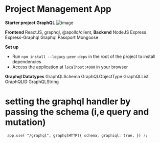 # Project Management App

**Starter project GraphQL**
![image](https://github.com/vijayveera1989/graphql-project-management-board/assets/91021285/b7b09c77-e63f-4d84-896f-2203fd395fb9)

**Frontend**
    ReactJS,
    graphql,
    @apollo/client,
**Backend**
    NodeJS
    Express
    Express-Graphql
    Graphql
    Passport
    Mongoose

**Set up**

- Run `npm install --legacy-peer-deps` in the root of the project to install dependencies
- Access the application at `localhost:4000` in your browser

**Graphql Datatypes**
    GraphQLSchema
    GraphQLObjectType
    GraphQLList
    GraphQLID
    GraphQLString

# setting the graphql handler by passing the schema (i,e query and mutation)
` app.use(
  "/graphql",
  graphqlHTTP({
    schema,
    graphiql: true,
  })
);`


